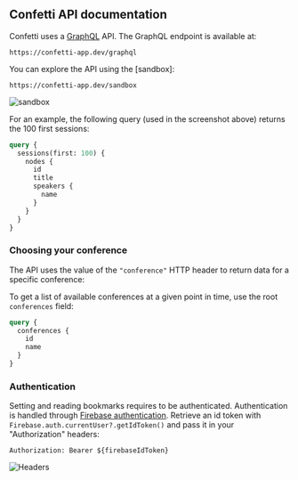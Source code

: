 ## Confetti API documentation

Confetti uses a [GraphQL](https://en.wikipedia.org/wiki/GraphQL) API. The GraphQL endpoint is available at:

```
https://confetti-app.dev/graphql
```

You can explore the API using the [sandbox]:

```
https://confetti-app.dev/sandbox
```

![sandbox](https://user-images.githubusercontent.com/3974977/229364452-21c8e97e-fed1-47b0-8a41-d679884e579d.png)

For an example, the following query (used in the screenshot above) returns the 100 first sessions:

```graphql
query {
  sessions(first: 100) {
    nodes {
      id
      title
      speakers {
        name
      }
    }
  }
}
```


### Choosing your conference

The API uses the value of the `"conference"` HTTP header to return data for a specific conference:


To get a list of available conferences at a given point in time, use the root `conferences` field:

```graphql
query {
  conferences {
    id
    name
  }
}
```

### Authentication

Setting and reading bookmarks requires to be authenticated. Authentication is handled through [Firebase authentication](https://firebase.google.com/docs/auth). Retrieve an id token with `Firebase.auth.currentUser?.getIdToken()` and pass it in your "Authorization" headers:

```
Authorization: Bearer ${firebaseIdToken}
```

![Headers](https://user-images.githubusercontent.com/3974977/229364454-40695db2-d25e-41aa-bdda-49bcd8e50f63.png)

